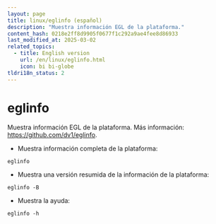 ```yaml
---
layout: page
title: linux/eglinfo (español)
description: "Muestra información EGL de la plataforma."
content_hash: 0218e2ff8d9905f0677f1c292a9ae4fee8d86933
last_modified_at: 2025-03-02
related_topics:
  - title: English version
    url: /en/linux/eglinfo.html
    icon: bi bi-globe
tldri18n_status: 2
---
```

# eglinfo

Muestra información EGL de la plataforma.
Más información: <https://github.com/dv1/eglinfo>.

- Muestra información completa de la plataforma:

`eglinfo`

- Muestra una versión resumida de la información de la plataforma:

`eglinfo -B`

- Muestra la ayuda:

`eglinfo -h`

